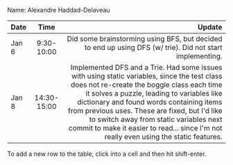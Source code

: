 Name: Alexandre Haddad-Delaveau

| Date  |    Time     |                                                                                                                                                                                                                                                                                                                                                                                                                     Update |
|:------|:-----------:|---------------------------------------------------------------------------------------------------------------------------------------------------------------------------------------------------------------------------------------------------------------------------------------------------------------------------------------------------------------------------------------------------------------------------:|
| Jan 6 | 9:30-10:00  |                                                                                                                                                                                                                                                                                                                   Did some brainstorming using BFS, but decided to end up using DFS (w/ trie). Did not start implementing. |
| Jan 8 | 14:30-15:00 | Implemented DFS and a Trie. Had some issues with using static variables, since the test class does not re-create the boggle class each time it solves a puzzle, leading to variables like dictionary and found words containing items from previous uses. These are fixed, but I'd like to switch away from static variables next commit to make it easier to read... since I'm not really even using the static features. |


To add a new row to the table, click into a cell and then hit shift-enter.